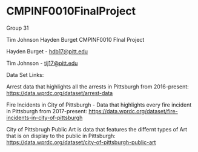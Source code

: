 # CMPINF0010FinalProject

Group 31

Tim Johnson Hayden Burget CMPINF0010 FInal Project

Hayden Burget - hdb17@pitt.edu

Tim Johnson - tij17@pitt.edu

Data Set Links:

Arrest data that highlights all the arrests in Pittsburgh from 2016-present: https://data.wprdc.org/dataset/arrest-data

Fire Incidents in City of Pittsburgh - Data that highlights every fire incident in Pittsburgh from 2017-present: https://data.wprdc.org/dataset/fire-incidents-in-city-of-pittsburgh

City of Pittsbrugh Public Art is data that features the differnt types of Art that is on display to the public in Pittsburgh: https://data.wprdc.org/dataset/city-of-pittsburgh-public-art


